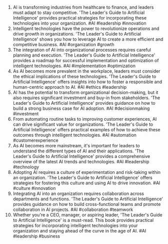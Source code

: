 1. AI is transforming industries from healthcare to finance, and leaders must adapt to stay competitive. 'The Leader's Guide to Artificial Intelligence' provides practical strategies for incorporating these technologies into your organization. #AI #leadership #innovation
2. Intelligent technologies have the power to revolutionize operations and drive growth in organizations. 'The Leader's Guide to Artificial Intelligence' shows you how to leverage AI to create a more efficient and competitive business. #AI #organization #growth
3. The integration of AI into organizational processes requires careful planning and execution. 'The Leader's Guide to Artificial Intelligence' provides a roadmap for successful implementation and optimization of intelligent technologies. #AI #implementation #optimization
4. As AI becomes more prevalent in the workplace, leaders must consider the ethical implications of these technologies. 'The Leader's Guide to Artificial Intelligence' offers insights into how to foster a responsible and human-centric approach to AI. #AI #ethics #leadership
5. AI has the potential to transform organizational decision-making, but it also requires significant investment and buy-in from stakeholders. 'The Leader's Guide to Artificial Intelligence' provides guidance on how to build a strong business case for AI adoption. #AI #decisionmaking #investment
6. From automating routine tasks to improving customer experiences, AI can drive significant value for organizations. 'The Leader's Guide to Artificial Intelligence' offers practical examples of how to achieve these outcomes through intelligent technologies. #AI #automation #customerexperience
7. As AI becomes more mainstream, it's important for leaders to understand the different types of AI and their applications. 'The Leader's Guide to Artificial Intelligence' provides a comprehensive overview of the latest AI trends and technologies. #AI #leadership #technology
8. Adopting AI requires a culture of experimentation and risk-taking within an organization. 'The Leader's Guide to Artificial Intelligence' offers strategies for fostering this culture and using AI to drive innovation. #AI #culture #innovation
9. Integrating AI into an organization requires collaboration across departments and functions. 'The Leader's Guide to Artificial Intelligence' provides guidance on how to build cross-functional teams and promote collaboration in AI projects. #AI #collaboration #teamwork
10. Whether you're a CEO, manager, or aspiring leader, 'The Leader's Guide to Artificial Intelligence' is a must-read. This book provides practical strategies for incorporating intelligent technologies into your organization and staying ahead of the curve in the age of AI. #AI #leadership #business


